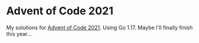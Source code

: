 # Advent of Code 2021

My solutions for [Advent of Code 2021](https://adventofcode.com/2021). Using Go 1.17. Maybe I'll finally finish this year...
